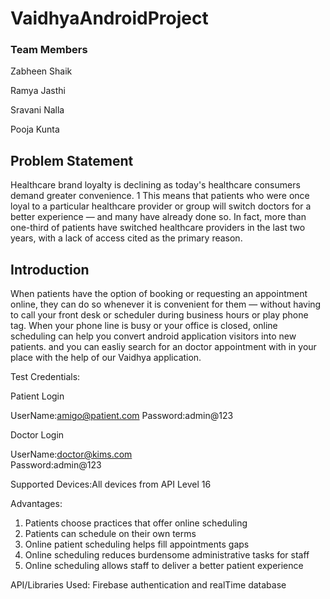 # VaidhyaAndroidProject

### Team Members
Zabheen Shaik

Ramya Jasthi

Sravani Nalla

Pooja Kunta

## Problem Statement
Healthcare brand loyalty is declining as today's healthcare consumers demand greater convenience. 1 This means that patients who were once loyal to a particular healthcare provider or group will switch doctors for a better experience — and many have already done so. In fact, more than one-third of patients have switched healthcare providers in the last two years, with a lack of access cited as the primary reason.

## Introduction
When patients have the option of booking or requesting an appointment online, they can do so whenever it is convenient for them — without having to call your front desk or scheduler during business hours or play phone tag. When your phone line is busy or your office is closed, online scheduling can help you convert android application visitors into new patients. and you can easliy search for an doctor appointment with in your place with the help of our Vaidhya application.

Test Credentials:

Patient Login

UserName:amigo@patient.com
Password:admin@123

Doctor Login

UserName:doctor@kims.com		
Password:admin@123

Supported Devices:All devices from API Level 16

Advantages:
1. Patients choose practices that offer online scheduling
2. Patients can schedule on their own terms
3. Online patient scheduling helps fill appointments gaps
4. Online scheduling reduces burdensome administrative tasks for staff
5. Online scheduling allows staff to deliver a better patient experience


API/Libraries Used:
Firebase authentication
and realTime database
